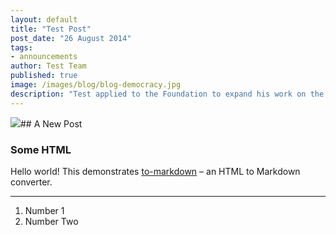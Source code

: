 ```yaml
---
layout: default
title: "Test Post"
post_date: "26 August 2014"
tags: 
- announcements
author: Test Team
published: true
image: /images/blog/blog-democracy.jpg
description: "Test applied to the Foundation to expand his work on the Madison Project which..."
---
```


![](https://encrypted-tbn1.gstatic.com/images?q=tbn:ANd9GcQTaHe0F0J39SXbiRF43pz2wtyfD6kypCMrLxhWPkq9EACNgwO0iaMbJFM)## A New Post
### Some HTML

Hello world! This demonstrates [to-markdown](https://github.com/domchristie/to-markdown) – an HTML to Markdown converter.

* * *

1.  Number 1
2.  Number Two
